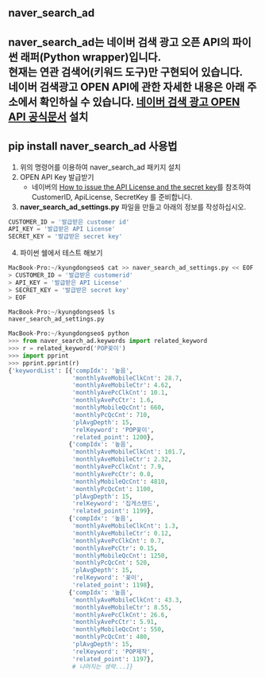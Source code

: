 naver_search_ad
---------------
**naver_search_ad**는 네이버 검색 광고 오픈 API의 파이썬 래퍼(Python wrapper)입니다.    
현재는 연관 검색어(키워드 도구)만 구현되어 있습니다.    
네이버 검색광고 OPEN API에 관한 자세한 내용은 아래 주소에서 확인하실 수 있습니다.
[네이버 검색 광고 OPEN API 공식문서](http://naver.github.io/searchad-apidoc/#/tags/RelKwdStat)
설치
----
**pip install naver_search_ad**
사용법
------
1. 위의 명령어를 이용하여 naver_search_ad 패키지 설치
2. OPEN API Key 발급받기
    - 네이버의 [How to issue the API License and the secret key](http://naver.github.io/searchad-apidoc/#/guides)를 참조하여 CustomerID, ApiLicense, SecretKey 를 준비합니다.
3. **naver_search_ad_settings.py** 파일을 만들고 아래의 정보를 작성하십시오.
```python
CUSTOMER_ID = '발급받은 customer id'
API_KEY = '발급받은 API License'
SECRET_KEY = '발급받은 secret key'
```
4. 파이썬 쉘에서 테스트 해보기
```python
MacBook-Pro:~/kyungdongseo$ cat >> naver_search_ad_settings.py << EOF
> CUSTOMER_ID = '발급받은 customerid'
> API_KEY = '발급받은 API License'
> SECRET_KEY = '발급받은 secret key'
> EOF

MacBook-Pro:~/kyungdongseo$ ls
naver_search_ad_settings.py

MacBook-Pro:~/kyungdongseo$ python
>>> from naver_search_ad.keywords import related_keyword
>>> r = related_keyword('POP꽂이')
>>> import pprint
>>> pprint.pprint(r)
{'keywordList': [{'compIdx': '높음',
                  'monthlyAveMobileClkCnt': 28.7,
                  'monthlyAveMobileCtr': 4.62,
                  'monthlyAvePcClkCnt': 10.1,
                  'monthlyAvePcCtr': 1.6,
                  'monthlyMobileQcCnt': 660,
                  'monthlyPcQcCnt': 710,
                  'plAvgDepth': 15,
                  'relKeyword': 'POP꽂이',
                  'related_point': 1200},
                 {'compIdx': '높음',
                  'monthlyAveMobileClkCnt': 101.7,
                  'monthlyAveMobileCtr': 2.32,
                  'monthlyAvePcClkCnt': 7.9,
                  'monthlyAvePcCtr': 0.8,
                  'monthlyMobileQcCnt': 4810,
                  'monthlyPcQcCnt': 1100,
                  'plAvgDepth': 15,
                  'relKeyword': '집게스탠드',
                  'related_point': 1199},
                 {'compIdx': '높음',
                  'monthlyAveMobileClkCnt': 1.3,
                  'monthlyAveMobileCtr': 0.12,
                  'monthlyAvePcClkCnt': 0.7,
                  'monthlyAvePcCtr': 0.15,
                  'monthlyMobileQcCnt': 1250,
                  'monthlyPcQcCnt': 520,
                  'plAvgDepth': 15,
                  'relKeyword': '꽂이',
                  'related_point': 1198},
                 {'compIdx': '높음',
                  'monthlyAveMobileClkCnt': 43.3,
                  'monthlyAveMobileCtr': 8.55,
                  'monthlyAvePcClkCnt': 26.6,
                  'monthlyAvePcCtr': 5.91,
                  'monthlyMobileQcCnt': 550,
                  'monthlyPcQcCnt': 480,
                  'plAvgDepth': 15,
                  'relKeyword': 'POP제작',
                  'related_point': 1197},
                  # 나머지는 생략...]}
```
